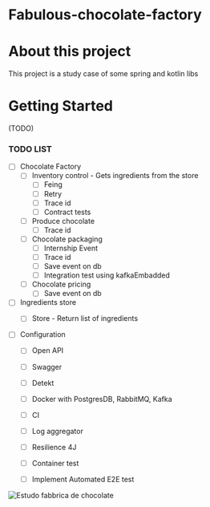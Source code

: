 # Fabulous-chocolate-factory


# About this project

This project is a study case of some spring and kotlin libs

# Getting Started
(TODO)

### TODO LIST
- [ ] Chocolate Factory
    - [ ] Inventory control - Gets ingredients from the store
        - [ ] Feing 
        - [ ] Retry
        - [ ] Trace id
        - [ ] Contract tests
    - [ ] Produce chocolate
        - [ ] Trace id
    - [ ] Chocolate packaging
        - [ ] Internship Event
        - [ ] Trace id
        - [ ] Save event on db
        - [ ] Integration test using kafkaEmbadded
    - [ ] Chocolate pricing
        - [ ] Save event on db
- [ ] Ingredients store
    - [ ] Store - Return list of ingredients


- [ ] Configuration
    - [ ] Open API
    - [ ] Swagger
    - [ ] Detekt
    - [ ] Docker with PostgresDB, RabbitMQ, Kafka
    - [ ] CI
    - [ ] Log aggregator
    - [ ] Resilience 4J
    - [ ] Container test
    - [ ] Implement Automated E2E test


![Estudo fabbrica de chocolate](https://user-images.githubusercontent.com/9336327/130460549-dc6b73e6-edcc-46fe-9408-da39989f5463.png)

